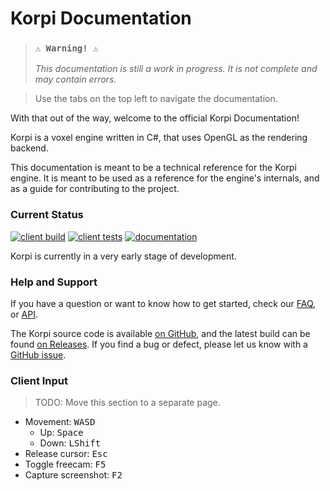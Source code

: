 ﻿---
_layout: landing
---

# Korpi Documentation

>### `⚠️ Warning! ⚠️`
> _This documentation is still a work in progress. It is not complete and may contain errors._

> Use the tabs on the top left to navigate the documentation.

With that out of the way, welcome to the official Korpi Documentation!

Korpi is a voxel engine written in C#, that uses OpenGL as the rendering backend.

This documentation is meant to be a technical reference for the Korpi engine.
It is meant to be used as a reference for the engine's internals, and as a guide for contributing to the project.

### Current Status

[![client build](https://github.com/japsuu/Korpi/actions/workflows/build_client.yml/badge.svg)](https://github.com/japsuu/Korpi/actions/workflows/build_client.yml)
[![client tests](https://github.com/japsuu/Korpi/actions/workflows/test_client.yml/badge.svg)](https://github.com/japsuu/Korpi/tree/master/tests/client)
[![documentation](https://github.com/japsuu/Korpi/actions/workflows/documentation.yml/badge.svg)](https://japsuu.github.io/Korpi/)

Korpi is currently in a very early stage of development.

### Help and Support

If you have a question or want to know how to get started, check our [FAQ](faq.md), or [API](api/index.md).

The Korpi source code is available [on GitHub](https://github.com/japsuu/Korpi), and the latest build can be found [on Releases](https://github.com/japsuu/Korpi/releases).  If you find a bug or defect, please let us know with a [GitHub issue](https://github.com/japsuu/Korpi/issues).

### Client Input

> TODO: Move this section to a separate page.

- Movement: <kbd>W</kbd><kbd>A</kbd><kbd>S</kbd><kbd>D</kbd>
    - Up: <kbd>Space</kbd>
    - Down: <kbd>LShift</kbd>
- Release cursor: <kbd>Esc</kbd>
- Toggle freecam: <kbd>F5</kbd>
- Capture screenshot: <kbd>F2</kbd>
